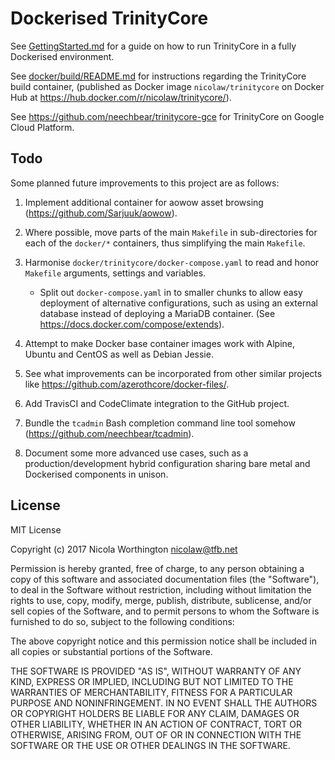 # Dockerised TrinityCore

See [GettingStarted.md](GettingStarted.md) for a guide on how to run TrinityCore
in a fully Dockerised environment.

See [docker/build/README.md](docker/build/README.md) for instructions regarding
the TrinityCore build container, (published as Docker image
`nicolaw/trinitycore` on Docker Hub at
https://hub.docker.com/r/nicolaw/trinitycore/).

See https://github.com/neechbear/trinitycore-gce for TrinityCore on Google
Cloud Platform.

## Todo

Some planned future improvements to this project are as follows:

  1. Implement additional container for aowow asset browsing
     (https://github.com/Sarjuuk/aowow).

  2. Where possible, move parts of the main `Makefile` in sub-directories for
     each of the `docker/*` containers, thus simplifying the main `Makefile`.

  3. Harmonise `docker/trinitycore/docker-compose.yaml` to read and honor
     `Makefile` arguments, settings and variables.

      * Split out `docker-compose.yaml` in to smaller chunks to allow easy
        deployment of alternative configurations, such as using an external
        database instead of deploying a MariaDB container.
        (See https://docs.docker.com/compose/extends).

  4. Attempt to make Docker base container images work with Alpine, Ubuntu and
     CentOS as well as Debian Jessie.

  5. See what improvements can be incorporated from other similar projects like
     https://github.com/azerothcore/docker-files/.

  6. Add TravisCI and CodeClimate integration to the GitHub project.

  7. Bundle the `tcadmin` Bash completion command line tool somehow
     (https://github.com/neechbear/tcadmin).

  8. Document some more advanced use cases, such as a production/development
     hybrid configuration sharing bare metal and Dockerised components in
     unison.


## License

MIT License

Copyright (c) 2017 Nicola Worthington <nicolaw@tfb.net>

Permission is hereby granted, free of charge, to any person obtaining a copy
of this software and associated documentation files (the "Software"), to deal
in the Software without restriction, including without limitation the rights
to use, copy, modify, merge, publish, distribute, sublicense, and/or sell
copies of the Software, and to permit persons to whom the Software is
furnished to do so, subject to the following conditions:

The above copyright notice and this permission notice shall be included in all
copies or substantial portions of the Software.

THE SOFTWARE IS PROVIDED "AS IS", WITHOUT WARRANTY OF ANY KIND, EXPRESS OR
IMPLIED, INCLUDING BUT NOT LIMITED TO THE WARRANTIES OF MERCHANTABILITY,
FITNESS FOR A PARTICULAR PURPOSE AND NONINFRINGEMENT. IN NO EVENT SHALL THE
AUTHORS OR COPYRIGHT HOLDERS BE LIABLE FOR ANY CLAIM, DAMAGES OR OTHER
LIABILITY, WHETHER IN AN ACTION OF CONTRACT, TORT OR OTHERWISE, ARISING FROM,
OUT OF OR IN CONNECTION WITH THE SOFTWARE OR THE USE OR OTHER DEALINGS IN THE
SOFTWARE.

